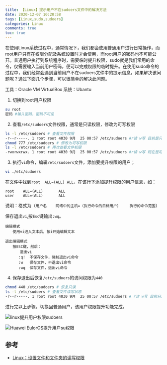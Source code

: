 ```yaml
---
title: 【Linux】提示用户不在sudoers文件中的解决方法
date: 2020-12-07 10:20:58
tags: [Linux,sudo,sudoers]
categories: Linux
comments: true
toc: true
---
```


 在使用Linux系统过程中，通常情况下，我们都会使用普通用户进行日常操作，而root用户只有在权限分配及系统设置时才会使用，而root用户的密码也不可能公开。普通用户执行到系统程序时，需要临时提升权限，sudo就是我们常用的命令，仅需要输入当前用户密码，便可以完成权限的临时提升。在使用sudo命令的过程中，我们经常会遇到当前用户不在sudoers文件中的提示信息，如果解决该问题呢？通过下面几个步骤，可以很简单的解决此问题。

<!--more-->

工具：Oracle VM VirtualBox
系统：Ubantu

1. 切换到root用户权限

``` bash
su root
密码 #输入密码，密码不可见
```

2. 查看`/etc/sudoers`文件权限，通常是只读权限，修改为可写权限

``` bash
ls -l /etc/sudoers # 查看文件权限
-r--r-----. 1 root root 4030 9月  25 00:57 /etc/sudoers #r读 w写 目前是只读状态
chmod 777 /etc/sudoers # 修改为可写权限
ls -l /etc/sudoers # 再次查看文件权限
-rwxrwxrwx. 1 root root 4030 9月  25 00:57 /etc/sudoers #r读 w写 现在是可写状态
```

3. 执行`vi`命令，编辑`/etc/sudoers`文件，添加要提升权限的用户；

``` bash 
vi ./etc/sudoers
```
在文件中找到`root  ALL=(ALL) ALL`，在该行下添加提升权限的用户信息，如：
``` 
root    ALL=(ALL)       ALL
user    ALL=(ALL)       ALL
```
说明：格式为（`用户名    网络中的主机=（执行命令的目标用户）    执行的命令范围`）

保存退出`vi`,按`Esc`键输出`:wq`。

    编辑模式
    　　使用vi进入文本后，按i开始编辑文本

    退出编辑模式 
    　　按ESC键，然后：
    　　　　退出vi
    　　　 :q!  不保存文件，强制退出vi命令
    　　　 :w   保存文件，不退出vi命令
    　　　 :wq  保存文件，退出vi命令


4. 保存退出后恢复`/etc/sudoers`的访问权限为`440`

``` bash
chmod 440 /etc/sudoers # 恢复只读
ls -l /etc/sudoers # 查看文件读写状态
-r--r-----. 1 root root 4030 9月  25 00:57 /etc/sudoers # r读 w写 目前只读
```

进行完以上步骤，切换回普通用户，该用户权限提升功能完成。

![linux提升用户权限sudoers](https://gitee.com/Sogrey/gitee-cdn/raw/master/imgs/linux提升用户权限sudoers.png)

![Huawei EulorOS提升用户su权限](https://gitee.com/Sogrey/gitee-cdn/raw/master/imgs/EulorOS提升用户su权限.png)

## 参考

- [Linux：设置文件和文件夹的读写权限](https://blog.csdn.net/mouday/article/details/88758437)